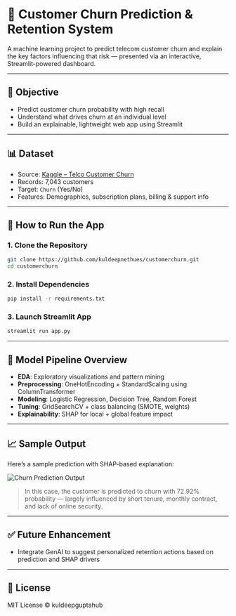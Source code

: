 # 🧠 Customer Churn Prediction & Retention System

A machine learning project to predict telecom customer churn and explain the key factors influencing that risk — presented via an interactive, Streamlit-powered dashboard.

---

## 📌 Objective

- Predict customer churn probability with high recall
- Understand what drives churn at an individual level
- Build an explainable, lightweight web app using Streamlit

---

## 📊 Dataset

- Source: [Kaggle – Telco Customer Churn](https://www.kaggle.com/blastchar/telco-customer-churn)
- Records: 7,043 customers
- Target: `Churn` (Yes/No)
- Features: Demographics, subscription plans, billing & support info

---

## 🚀 How to Run the App

### 1. Clone the Repository

```bash
git clone https://github.com/kuldeepnethues/customerchurn.git
cd customerchurn
````

### 2. Install Dependencies

```bash
pip install -r requirements.txt
```

### 3. Launch Streamlit App

```bash
streamlit run app.py
```

---

## 🧪 Model Pipeline Overview

* **EDA**: Exploratory visualizations and pattern mining
* **Preprocessing**: OneHotEncoding + StandardScaling using ColumnTransformer
* **Modeling**: Logistic Regression, Decision Tree, Random Forest
* **Tuning**: GridSearchCV + class balancing (SMOTE, weights)
* **Explainability**: SHAP for local + global feature impact

---

## 📈 Sample Output

Here’s a sample prediction with SHAP-based explanation:

![Churn Prediction Output](https://github.com/kuldeepnethues/customerchurn/blob/main/sample_churn_prediction.png)

> In this case, the customer is predicted to churn with 72.92% probability — largely influenced by short tenure, monthly contract, and lack of online security.

---

## ✅ Future Enhancement

* Integrate GenAI to suggest personalized retention actions based on prediction and SHAP drivers

---

## 📄 License

MIT License © kuldeepguptahub
